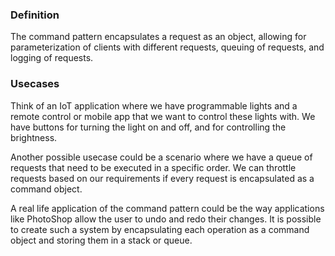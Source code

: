 ### Definition
The command pattern encapsulates a request as an object, allowing for parameterization of clients with different requests,
queuing of requests, and logging of requests.

### Usecases
Think of an IoT application where we have programmable lights and a remote control or mobile app that we want to control these
lights with. We have buttons for turning the light on and off, and for controlling the brightness.

Another possible usecase could be a scenario where we have a queue of requests that need to be executed in a specific order.
We can throttle requests based on our requirements if every request is encapsulated as a command object.

A real life application of the command pattern could be the way applications like PhotoShop allow the user to undo and redo their
changes. It is possible to create such a system by encapsulating each operation as a command object and storing them in a stack or queue.
